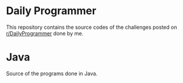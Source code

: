 # Daily Programmer

This repository contains the source codes of the challenges posted on [r/DailyProgrammer](https://www.reddit.com/r/dailyprogrammer/) done by me.

# Java

Source of the programs done in Java.


